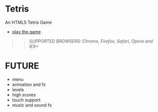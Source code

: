 Tetris
=================

An HTML5 Tetris Game

 * [play the game](http://codeincomplete.com/projects/tetris/)

>> _*SUPPORTED BROWSERS*: Chrome, Firefox, Safari, Opera and IE9+_

FUTURE
======

 * menu
 * animation and fx
 * levels
 * high scores
 * touch support
 * music and sound fx




